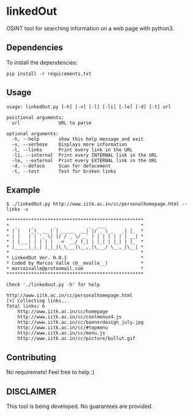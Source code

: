 # linkedOut
OSINT tool for searching information on a web page with python3.

## Dependencies
To install the dependencies:

    pip install -r requirements.txt
  
## Usage
~~~
usage: linkedOut.py [-h] [-v] [-l] [-li] [-le] [-d] [-t] url

positional arguments:
  url              URL to parse

optional arguments:
  -h, --help       show this help message and exit
  -v, --verbose    Displays more information
  -l, --links      Print every link in the URL
  -li, --internal  Print every INTERNAL link in the URL
  -le, --external  Print every EXTERNAL link in the URL
  -d, --deface     Scan for defacement
  -t, --test       Test for broken links
~~~

## Example
~~~
$ ./linkedOut.py http://www.iitk.ac.in/cc/personalhomepage.html --links -v

**************************************************
*  _     _       _            _  ___             *
* | |   (_)_ __ | | _____  __| |/ _ \ _   _| |_  *
* | |   | | '_ \| |/ / _ \/ _` | | | | | | | __| *
* | |___| | | | |   <  __/ (_| | |_| | |_| | |_  *
* |_____|_|_| |_|_|\_\___|\__,_|\___/ \__,_|\__| *
*                                                *
* LinkedOut Ver. 0.0.1                           *
* Coded by Marcos Valle (@__mvalle__)            *
* marcosvalle@protonmail.com                     *
**************************************************

Check './linkedout.py -h' for help

http://www.iitk.ac.in/cc/personalhomepage.html
[+] Collecting links...
Total links: 6
	http://www.iitk.ac.in/cc/homepage
	http://www.iitk.ac.in/cc/coolmenus4.js
	http://www.iitk.ac.in/cc/bannerdesign_july.jpg
	http://www.iitk.ac.in/cc/#topmenu
	http://www.iitk.ac.in/cc/menu.js
	http://www.iitk.ac.in/cc/picture/bullut.gif
~~~

## Contributing
No requiremets! Feel free to help :)

## DISCLAIMER
This tool is being developed. No guarantees are provided.

